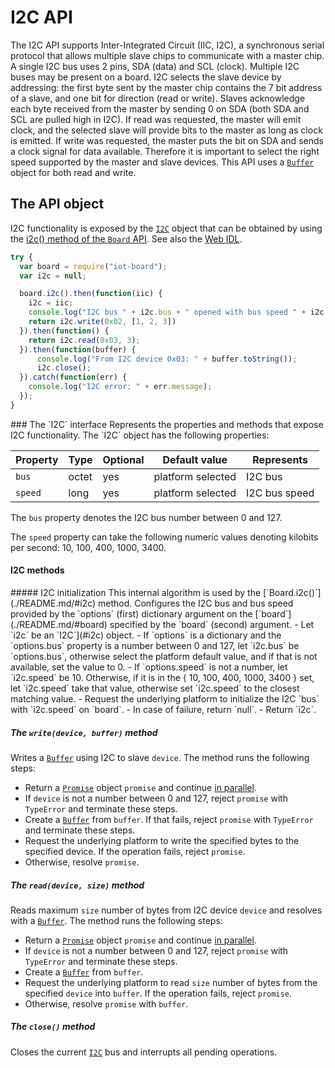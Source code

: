 I2C API
=======

The I2C API supports Inter-Integrated Circuit (IIC, I2C), a synchronous serial protocol that allows multiple slave chips to communicate with a master chip. A single I2C bus uses 2 pins, SDA (data) and SCL (clock). Multiple I2C buses may be present on a board.
I2C selects the slave device by addressing: the first byte sent by the master chip contains the 7 bit address of a slave, and one bit for direction (read or write). Slaves acknowledge each byte received from the master by sending 0 on SDA (both SDA and SCL are pulled high in I2C).
If read was requested, the master will emit clock, and the selected slave will provide bits to the master as long as clock is emitted.
If write was requested, the master puts the bit on SDA and sends a clock signal for data available.
Therefore it is important to select the right speed supported by the master and slave devices.
This API uses a [`Buffer`](../README.mk/#buffer) object for both read and write.

The API object
--------------
I2C functionality is exposed by the [`I2C`](#i2c) object that can be obtained by using the [i2c() method of the `Board` API](./README.md/#i2c). See also the [Web IDL](./webidl.md).

```javascript
try {
  var board = require("iot-board");
  var i2c = null;

  board.i2c().then(function(iic) {
    i2c = iic;
    console.log("I2C bus " + i2c.bus + " opened with bus speed " + i2c.speed);
    return i2c.write(0x02, [1, 2, 3])
  }).then(function() {
    return i2c.read(0x03, 3);
  }).then(function(buffer) {
      console.log("From I2C device 0x03: " + buffer.toString());
      i2c.close();
  }).catch(function(err) {
    console.log("I2C error: " + err.message);
  });
}
```

<a name="i2c">
### The `I2C` interface
Represents the properties and methods that expose I2C functionality. The `I2C` object has the following properties:

| Property   | Type   | Optional | Default value | Represents |
| ---        | ---    | ---      | ---           | ---        |
| `bus`      | octet  | yes      | platform selected | I2C bus |
| `speed`    | long   | yes      | platform selected | I2C bus speed |

The `bus` property denotes the I2C bus number between 0 and 127.

The `speed` property can take the following numeric values denoting kilobits per second: 10, 100, 400, 1000, 3400.

#### I2C methods
<a name="init">
##### I2C initialization
This internal algorithm is used by the [`Board.i2c()`](./README.md/#i2c) method. Configures the I2C bus and bus speed provided by the `options` (first) dictionary argument on the [`board`](./README.md/#board) specified by the `board` (second) argument.
- Let `i2c` be an `I2C`](#i2c) object.
- If `options` is a dictionary and the `options.bus` property is a number between 0 and 127, let `i2c.bus` be `options.bus`, otherwise select the platform default value, and if that is not available, set the value to 0.
- If `options.speed` is not a number, let `i2c.speed` be 10. Otherwise, if it is in the { 10, 100, 400, 1000, 3400 } set, let `i2c.speed` take that value, otherwise set `i2c.speed` to the closest matching value.
- Request the underlying platform to initialize the I2C `bus` with `i2c.speed` on `board`.
- In case of failure, return `null`.
- Return `i2c`.

##### The `write(device, buffer)` method
Writes a [`Buffer`](./README.md/#buffer) using I2C to slave `device`. The method runs the following steps:
- Return a [`Promise`](../README.md/#promise) object `promise` and continue [in parallel](https://html.spec.whatwg.org/#in-parallel).
- If `device` is not a number between 0 and 127, reject `promise` with `TypeError` and terminate these steps.
- Create a [`Buffer`](./README.md/#buffer) from `buffer`. If that fails, reject `promise` with `TypeError` and terminate these steps.
- Request the underlying platform to write the specified bytes to the specified device.
If the operation fails, reject `promise`.
- Otherwise, resolve `promise`.

##### The `read(device, size)` method
Reads maximum `size` number of bytes from I2C device `device` and resolves with a [`Buffer`](./README.md/#buffer). The method runs the following steps:
- Return a [`Promise`](../README.md/#promise) object `promise` and continue [in parallel](https://html.spec.whatwg.org/#in-parallel).
- If `device` is not a number between 0 and 127, reject `promise` with `TypeError` and terminate these steps.
- Create a [`Buffer`](./README.md/#buffer) from `buffer`.
- Request the underlying platform to read `size` number of bytes from the specified `device` into `buffer`.
If the operation fails, reject `promise`.
- Otherwise, resolve `promise` with `buffer`.


##### The `close()` method
Closes the current [`I2C`](#i2c) bus and interrupts all pending operations.
